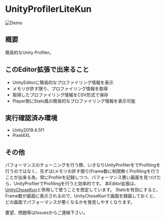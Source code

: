 # UnityProfilerLiteKun

![Demo](https://github.com/katsumasa/UnityProfilerLiteKun/blob/master/Docs/images/UnityProfilerLiteKunDemo.gif)

## 概要

簡易的なUnity Profiler。

## このEditor拡張で出来ること

- UnityEditorに簡易的なプロファイリング情報を表示
- メモリが許す限り、プロファイリング情報を取得
- 取得したプロファイリング情報をCSV形式で保存
- Player側にStats風の簡易的なプロファイリング情報を表示可能

## 実行確認済み環境

- Unity2019.4.5f1
- Pixel4XL

## その他

パフォーマンスのチューニングを行う際、いきなりUnityProfilerをでProfilingを行うのではなく、先ずは(メモリの許す限り)Frame数に制限無くProfilingを行うことが出来る為、常にProfileを記録しつつ、パフォーマンス悪い画面を見つけたら、UnityProfilerでProfilingを行うと効率的です。
本Editor拡張は、[UnityChoseKun](https://github.com/katsumasa/UnityChoseKun)と併用して使うことを想定しています。
Statsを有効にすると、Frame数が画面に表示されるので、UnityChoseKunで画面を録画しておくと、どの画面でパフォーマンスが悪くなるかを発見しやすくなります。


要望、問題等はIssuesからご連絡下さい。
